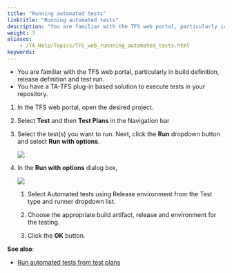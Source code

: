 ```yaml
--- 
title: "Running automated tests"
linktitle: "Running automated tests"
description: "You are familiar with the TFS web portal, particularly in build definition, release definition and test run. You have a TA-TFS plug-in based solution to execute tests in your repository. In the TFS ..."
weight: 3
aliases: 
    - /TA_Help/Topics/TFS_web_runnning_automated_tests.html
keywords: 
---
```


-   You are familiar with the TFS web portal, particularly in build definition, release definition and test run.
-   You have a TA-TFS plug-in based solution to execute tests in your repository.

1.  In the TFS web portal, open the desired project.

2.  Select **Test** and then **Test Plans** in the Navigation bar

3.  Select the test\(s\) you want to run. Next, click the **Run** dropdown button and select **Run with options**.

    ![](/images/TA_Help/Images/TFS2018_run_tests.png)

4.  In the **Run with options** dialog box,

    ![](/images/TA_Help/Images/TFS2018_Run_with_options_dlg.png)

    1.  Select Automated tests using Release environment from the Test type and runner dropdown list.

    2.  Choose the appropriate build artifact, release and environment for the testing.

    3.  Click the **OK** button.


**See also**:

-   [Run automated tests from test plans](https://docs.microsoft.com/en-us/azure/devops/test/run-automated-tests-from-test-hub?view=vsts)



